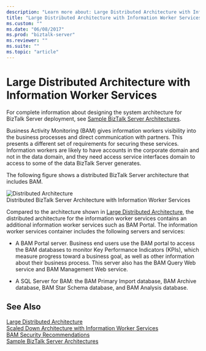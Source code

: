 ```yaml
---
description: "Learn more about: Large Distributed Architecture with Information Worker Services"
title: "Large Distributed Architecture with Information Worker Services"
ms.custom: ""
ms.date: "06/08/2017"
ms.prod: "biztalk-server"
ms.reviewer: ""
ms.suite: ""
ms.topic: "article"
---
```

# Large Distributed Architecture with Information Worker Services
For complete information about designing the system architecture for BizTalk Server deployment, see [Sample BizTalk Server Architectures](../core/sample-biztalk-server-architectures.md).  
  
 Business Activity Monitoring (BAM) gives information workers visibility into the business processes and direct communication with partners. This presents a different set of requirements for securing these services. Information workers are likely to have accounts in the corporate domain and not in the data domain, and they need access service interfaces domain to access to some of the data BizTalk Server generates.  
  
 The following figure shows a distributed BizTalk Server architecture that includes BAM.  
  
 ![Distributed Architecture](../core/media/5aa6ab88-45ee-4b75-8e51-0ba0dd3fb4d2.gif "5aa6ab88-45ee-4b75-8e51-0ba0dd3fb4d2")  
Distributed BizTalk Server Architecture with Information Worker Services  
  
 Compared to the architecture shown in [Large Distributed Architecture](../core/large-distributed-architecture.md), the distributed architecture for the information worker services contains an additional information worker services such as BAM Portal. The information worker services container includes the following servers and services:  
  
-   A BAM Portal server. Business end users use the BAM portal to access the BAM databases to monitor Key Performance Indicators (KPIs), which measure progress toward a business goal, as well as other information about their business process. This server also has the BAM Query Web service and BAM Management Web service.  
  
-   A SQL Server for BAM: the BAM Primary Import database, BAM Archive database, BAM Star Schema database, and BAM Analysis database.  
  
## See Also  
 [Large Distributed Architecture](../core/large-distributed-architecture.md)   
 [Scaled Down Architecture with Information Worker Services](../core/scaled-down-architecture-with-information-worker-services.md)   
 [BAM Security Recommendations](../core/bam-security-recommendations.md)   
 [Sample BizTalk Server Architectures](../core/sample-biztalk-server-architectures.md)
